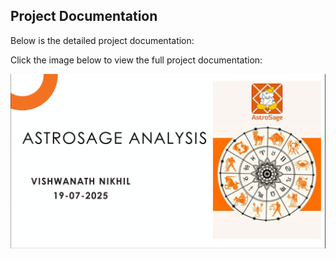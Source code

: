## Project Documentation

Below is the detailed project documentation:

Click the image below to view the full project documentation:

[![Project Documentation](./Thumbnail.png)](./PPT.pdf)